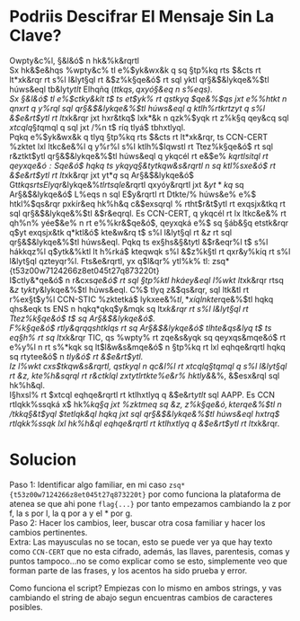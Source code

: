 # Podriis Descifrar El Mensaje Sin La Clave? 

Owpty&c%l, §&l&ó$ n hk&%k&rqrtl  
Sx hk&$e&hqs %wpty&c% tl e%$yk&wx&k q sq §tp%kq rts $&cts rt lt*xk&rqr rt s%l l&lyt§ql rt &$z%k§qe&ó$ rt sql yktl qr§&$&lykqe&%$tl húws&eql tb&lyt$ytl t$ Elhqñq (*t$tkqs, qxy%$ó§&eq n s%eqs).  
Sx §&l&ó$ tl e%$ctky&klt t$ ts et$yk% rt qstkyq $qe&%$qs jxt e%%htkt n qnxrt q y%rql sql qr§&$&lykqe&%$tl húws&eql q ktlh%$rtk rt z%k§q káh&rq n tz&e&t$yt q s%l &$e&rt$ytl rt lt*xk&rqr jxt hxr&tkq$ lxk*&k n qzk%$yqk rt z%k§q qey&cq sql $xtcql q§t$qmql q sql jxt /%n t$ ríq tlyá$ tbhxtlyql.  
Pqkq e%$yk&wx&k q tlyq §tp%kq rts $&cts rt lt*xk&rqr, ts CCN-CERT %zktet lxl ltkc&e&%l q y%r%l s%l ktlh%$lqwstl rt Tte$%s%*íql rt sq I$z%k§qe&ó$ rt sql r&ztkt$ytl qr§&$&lykqe&%$tl húws&eql q ykqcél rt e&$e% *kq$rtl sí$tql rt qeyxqe&ó$:  
S%h%kyt n e%%kr&$qe&ó$ hqkq ts ykqyq§&t$y% rt cxs$tkqw&s&rqrtl n sq ktl%sxe&ó$ rt &$e&rt$ytl rt lt*xk&rqr jxt yt$*q$ sq Ar§&$&lykqe&ó$ Gt$tkqs rts Elyqr%, sql qr§&$&lykqe&%$tl rt sql e%§x$&rqrtl qxyó$%§ql, sql t$y&rqrtl jxt &$yt*kq$ sq Ar§&$&lykqe&ó$ L%eqs n sql E$y&rqrtl rt Dtkte/% húws&e% e%$ htkl%$qs&rqr pxkír&eq hk%h&q c&$exsqrql % rtht$r&t$ytl rt exqsjx&tkq rt sql qr§&$&lykqe&%$tl &$r&eqrql. Es CCN-CERT, q ykqcél rt lx ltkc&e&% rt qh%n% yée$&e% n rt e%%kr&$qe&ó$, qeyxqká e%$ sq §áb&§q etstk&rqr q$yt exqsjx&tk q*ktl&ó$ kte&w&rq t$ s%l l&lyt§ql rt &$z%k§qe&ó$ rt sql qr§&$&lykqe&%$tl húws&eql. Pqkq ts ex§hs&§&t$y% rt s%l z&$tl &$r&eqr%l t$ s%l hákkqz%l q$ytk&%ktl lt h%rká$ kteqwqk s%l &$z%k§tl rt qxr&y%kíq rt s%l l&lyt§ql qzteyqr%l.  
Fts&e&rqrtl, yx q$l&qr% ytl%k% tl: zsq*{t53z00w7124266z8et045t27q873220t}  
I$ctly&*qe&ó$ n r&cxs*qe&ó$ rt sql §tp%ktl hkáey&eql l%wkt lt*xk&rqr rtsq &$z%k§qe&ó$ t$ykt y%r%l s%l §&t§wk%l rt sql qr§&$&lykqe&%$tl húws&eql. C%$ tlyq z&$qs&rqr, sql ltk&tl rt r%ex§t$y%l CCN-STIC %zktetká$ $%k§ql, &$lykxee&%$tl, *xíql n kte%§t$rqe&%$tl hqkq qhs&eqk ts ENS n hqkq*qkq$y&mqk sq lt*xk&rqr rt s%l l&lyt§ql rt Tte$%s%*íql rt sq I$z%k§qe&ó$ t$ sq Ar§&$&lykqe&ó$.  
F%k§qe&ó$ rtly&$qrq qs htkl%$qs rt sq Ar§&$&lykqe&ó$ tlhte&qs&lyq t$ ts eq§h% rt sq lt*xk&rqr TIC, qs %wpty% rt zqe&s&yqk sq qeyxqs&mqe&ó$ rt e%$%e&§&t$y%l n rt s%*kqk sq lt$l&w&s&mqe&ó$ n §tp%kq rt lxl eqhqe&rqrtl hqkq sq rtytee&ó$ n *tly&ó$ rt &$e&rt$ytl.  
I$z%k§qe&ó$ l%wkt cxs$tkqw&s&rqrtl, qstkyql n qc&l%l rt $xtcql q§t$qmql q s%l l&lyt§ql rt &$z%k§qe&ó$, kte%h&sqrql rt r&ctklql zxt$ytl rt kte%$%e&r% hktly&*&%, &$esx&rql sql hk%h&ql.  
I§hxsl% rt $xtcql eqhqe&rqrtl rt ktlhxtlyq q &$e&rt$ytl t$ sql AAPP. Es CCN rtlqkk%ssqká x$ hk%*kq§q jxt %zktmeq sq &$z%k§qe&ó$, z%k§qe&ó$, kte%§t$rqe&%$tl n /tkkq§&t$yql $tetlqk&ql hqkq jxt sql qr§&$&lykqe&%$tl húws&eql hxtrq$ rtlqkk%ssqk lxl hk%h&ql eqhqe&rqrtl rt ktlhxtlyq q &$e&rt$ytl rt lt*xk&rqr.  

# Solucion

Paso 1: Identificar algo familiar, en mi caso `zsq*{t53z00w7124266z8et045t27q873220t}` por como funciona la plataforma de atenea se que ahi pone `flag{...}` por tanto empezamos cambiando la z por f, la s por l, la q por a y el * por g.  
Paso 2: Hacer los cambios, leer, buscar otra cosa familiar y hacer los cambios pertinentes.  
Extra: Las mayusculas no se tocan, esto se puede ver ya que hay texto como `CCN-CERT` que no esta cifrado, además, las llaves, parentesis, comas y puntos tampoco...no se como explicar como se esto, simplemente veo que forman parte de las frases, y los acentos ha sido prueba y error.  

Como funciona el script? Empiezas con lo mismo en ambos strings, y vas cambiando el string de abajo segun encuentras cambios de caracteres posibles.
